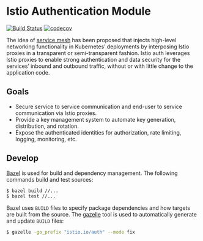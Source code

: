 # Istio Authentication Module

[![Build Status](https://travis-ci.org/istio/auth.svg?branch=master)](https://travis-ci.org/istio/auth)
[![codecov](https://codecov.io/gh/istio/auth/branch/master/graph/badge.svg)](https://codecov.io/gh/istio/auth)

The idea of [service
mesh](https://docs.google.com/document/d/1RRPrDK0mEwhPb13DSyF6pODugrRTFLAXia9CZLPoQno/edit)
has been proposed that injects high-level networking functionality in
Kubernetes’ deployments by interposing Istio proxies in a transparent or
semi-transparent fashion. Istio auth leverages Istio proxies to enable strong
authentication and data security for the services’ inbound and outbound
traffic, without or with little change to the application code.

## Goals
- Secure service to service communication and end-user to service communication
  via Istio proxies.
- Provide a key management system to automate key generation, distribution, and
  rotation.
- Expose the authenticated identities for authorization, rate limiting,
  logging, monitoring, etc.

## Develop

[Bazel](https://bazel.build/) is used for build and dependency management. The
following commands build and test sources:

```bash
$ bazel build //...
$ bazel test //...
```

Bazel uses `BUILD` files to specify package dependencies and how targets are
built from the source. The
[gazelle](https://github.com/bazelbuild/rules_go/tree/master/go/tools/gazelle)
tool is used to automatically generate and update `BUILD` files:

```bash
$ gazelle -go_prefix "istio.io/auth" --mode fix
```
